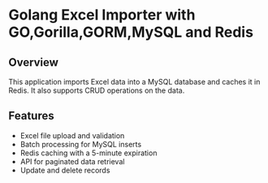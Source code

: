 # Golang Excel Importer with GO,Gorilla,GORM,MySQL and Redis

## Overview
This application imports Excel data into a MySQL database and caches it in Redis. It also supports CRUD operations on the data.

## Features
- Excel file upload and validation
- Batch processing for MySQL inserts
- Redis caching with a 5-minute expiration
- API for paginated data retrieval
- Update and delete records



